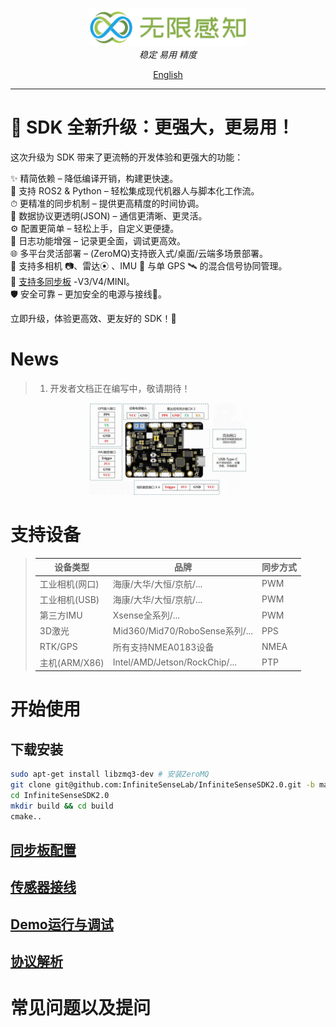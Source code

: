 <p align="center">
<img  style="width:50%;"  alt="Logo" src="assets/picture/main_logo.png">
<br>
<em>稳定 易用 精度</em>
<br>
</p>
<p align="center">
<a href="README_EN.md">English</a>
</p>

---

# 🚀 SDK 全新升级：更强大，更易用！

这次升级为 SDK 带来了更流畅的开发体验和更强大的功能：

✨ 精简依赖 – 降低编译开销，构建更快速。  
🤖 支持 ROS2 & Python – 轻松集成现代机器人与脚本化工作流。  
⏱ 更精准的同步机制 – 提供更高精度的时间协调。  
📡 数据协议更透明(JSON) – 通信更清晰、更灵活。  
⚙️ 配置更简单 – 轻松上手，自定义更便捷。  
📜 日志功能增强 – 记录更全面，调试更高效。   
🌐 多平台灵活部署 – (ZeroMQ)支持嵌入式/桌面/云端多场景部署。  
🔗 支持多相机 📷、雷达⦿ 、IMU 🧭 与单 GPS 🛰 的混合信号协同管理。  
🔄 [支持多同步板](assets/doc/board_introduction.md) -V3/V4/MINI。  
🛡️ 安全可靠 – 更加安全的电源与接线🚫。

立即升级，体验更高效、更友好的 SDK！🚀

# News

>1. 开发者文档正在编写中，敬请期待！

<p align="center">
<img  style="width:50%;"  alt="V4_board" src="assets/picture/v4_board.png">
</p>

# 支持设备

>| 设备类型        | 品牌                            |同步方式 |
>|-------------|-------------------------------|--------|
>| 工业相机(网口)    | 海康/大华/大恒/京航/...               | PWM    |
>| 工业相机(USB)   | 海康/大华/大恒/京航/...               | PWM    |
>| 第三方IMU      | Xsense全系列/...                 | PWM    |
>| 3D激光        | Mid360/Mid70/RoboSense系列/...  | PPS   |
>| RTK/GPS     | 所有支持NMEA0183设备                | NMEA   |
>| 主机(ARM/X86) | Intel/AMD/Jetson/RockChip/... | PTP    |


# 开始使用
## 下载安装
```bash
sudo apt-get install libzmq3-dev # 安装ZeroMQ
git clone git@github.com:InfiniteSenseLab/InfiniteSenseSDK2.0.git -b main
cd InfiniteSenseSDK2.0
mkdir build && cd build
cmake..
```
## [同步板配置](assets/doc/board_config.md)
## [传感器接线](assets/doc/connection_config.md)
## [Demo运行与调试](assets/doc/run_demo.md)
## [协议解析](assets/doc/data_info.md)

# 常见问题以及提问
